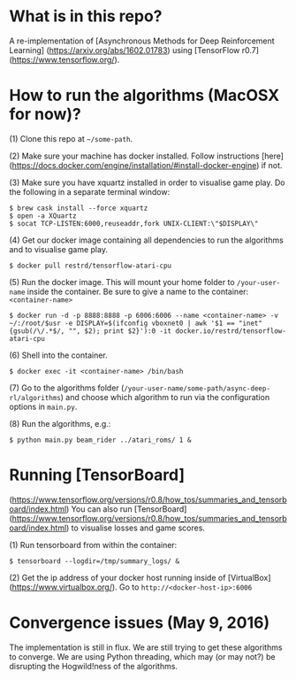 # What is in this repo?
A re-implementation of [Asynchronous Methods for Deep Reinforcement Learning]
(https://arxiv.org/abs/1602.01783) using [TensorFlow r0.7]
(https://www.tensorflow.org/).


# How to run the algorithms (MacOSX for now)?
(1) Clone this repo at `~/some-path`.

(2) Make sure your machine has docker installed. Follow instructions [here]
(https://docs.docker.com/engine/installation/#install-docker-engine) if not.

(3) Make sure you have xquartz installed in order to visualise game play. 
Do the following in a separate terminal window:
```
$ brew cask install --force xquartz
$ open -a XQuartz
$ socat TCP-LISTEN:6000,reuseaddr,fork UNIX-CLIENT:\"$DISPLAY\"
```

(4) Get our docker image containing all dependencies to run the algorithms and 
to visualise game play.
```shell
$ docker pull restrd/tensorflow-atari-cpu
```

(5) Run the docker image. This will mount your home folder to `/your-user-name` 
inside the container. Be sure to give a name to the container: 
`<container-name>`
```shell
$ docker run -d -p 8888:8888 -p 6006:6006 --name <container-name> -v ~/:/root/$usr -e DISPLAY=$(ifconfig vboxnet0 | awk '$1 == "inet" {gsub(/\/.*$/, "", $2); print $2}'):0 -it docker.io/restrd/tensorflow-atari-cpu
```

(6) Shell into the container.
```
$ docker exec -it <container-name> /bin/bash
```

(7) Go to the algorithms folder 
(`/your-user-name/some-path/async-deep-rl/algorithms`) and choose which 
algorithm to run via the configuration options in `main.py`.

(8) Run the algorithms, e.g.:
```shell
$ python main.py beam_rider ../atari_roms/ 1 &
```

# Running [TensorBoard]
(https://www.tensorflow.org/versions/r0.8/how_tos/summaries_and_tensorboard/index.html)
You can also run [TensorBoard]
(https://www.tensorflow.org/versions/r0.8/how_tos/summaries_and_tensorboard/index.html) 
to visualise losses and game scores. 

(1) Run tensorboard from within the container:
```
$ tensorboard --logdir=/tmp/summary_logs/ &
```

(2) Get the ip address of your docker host running inside of [VirtualBox]
(https://www.virtualbox.org/). Go to `http://<docker-host-ip>:6006`


# Convergence issues (May 9, 2016)
The implementation is still in flux. We are still trying to get these algorithms 
to converge. We are using Python threading, which may (or may not?) be 
disrupting the Hogwild!ness of the algorithms.
